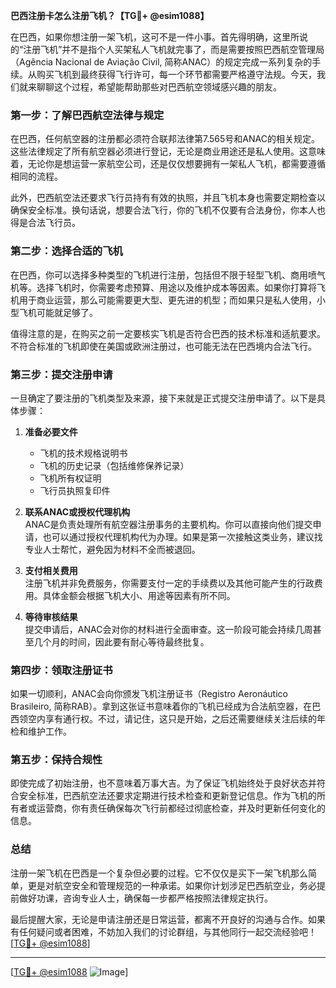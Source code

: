 **巴西注册卡怎么注册飞机？【TG💪+ @esim1088】**

在巴西，如果你想注册一架飞机，这可不是一件小事。首先得明确，这里所说的“注册飞机”并不是指个人买架私人飞机就完事了，而是需要按照巴西航空管理局（Agência Nacional de Aviação Civil, 简称ANAC）的规定完成一系列复杂的手续。从购买飞机到最终获得飞行许可，每一个环节都需要严格遵守法规。今天，我们就来聊聊这个过程，希望能帮助那些对巴西航空领域感兴趣的朋友。

### **第一步：了解巴西航空法律与规定**
在巴西，任何航空器的注册都必须符合联邦法律第7.565号和ANAC的相关规定。这些法律规定了所有航空器必须进行登记，无论是商业用途还是私人使用。这意味着，无论你是想运营一家航空公司，还是仅仅想要拥有一架私人飞机，都需要遵循相同的流程。

此外，巴西航空法还要求飞行员持有有效的执照，并且飞机本身也需要定期检查以确保安全标准。换句话说，想要合法飞行，你的飞机不仅要有合法身份，你本人也得是合法飞行员。

### **第二步：选择合适的飞机**
在巴西，你可以选择多种类型的飞机进行注册，包括但不限于轻型飞机、商用喷气机等。选择飞机时，你需要考虑预算、用途以及维护成本等因素。如果你打算将飞机用于商业运营，那么可能需要更大型、更先进的机型；而如果只是私人使用，小型飞机可能就足够了。

值得注意的是，在购买之前一定要核实飞机是否符合巴西的技术标准和适航要求。不符合标准的飞机即使在美国或欧洲注册过，也可能无法在巴西境内合法飞行。

### **第三步：提交注册申请**
一旦确定了要注册的飞机类型及来源，接下来就是正式提交注册申请了。以下是具体步骤：

1. **准备必要文件**  
   - 飞机的技术规格说明书  
   - 飞机的历史记录（包括维修保养记录）  
   - 飞机所有权证明  
   - 飞行员执照复印件  

2. **联系ANAC或授权代理机构**  
   ANAC是负责处理所有航空器注册事务的主要机构。你可以直接向他们提交申请，也可以通过授权代理机构代为办理。如果是第一次接触这类业务，建议找专业人士帮忙，避免因为材料不全而被退回。

3. **支付相关费用**  
   注册飞机并非免费服务，你需要支付一定的手续费以及其他可能产生的行政费用。具体金额会根据飞机大小、用途等因素有所不同。

4. **等待审核结果**  
   提交申请后，ANAC会对你的材料进行全面审查。这一阶段可能会持续几周甚至几个月的时间，因此要有耐心等待最终批复。

### **第四步：领取注册证书**
如果一切顺利，ANAC会向你颁发飞机注册证书（Registro Aeronáutico Brasileiro, 简称RAB）。拿到这张证书意味着你的飞机已经成为合法航空器，在巴西领空内享有通行权。不过，请记住，这只是开始，之后还需要继续关注后续的年检和维护工作。

### **第五步：保持合规性**
即使完成了初始注册，也不意味着万事大吉。为了保证飞机始终处于良好状态并符合安全标准，巴西航空法还要求定期进行技术检查和更新登记信息。作为飞机的所有者或运营商，你有责任确保每次飞行前都经过彻底检查，并及时更新任何变化的信息。

### **总结**
注册一架飞机在巴西是一个复杂但必要的过程。它不仅仅是买下一架飞机那么简单，更是对航空安全和管理规范的一种承诺。如果你计划涉足巴西航空业，务必提前做好功课，咨询专业人士，确保每一步都严格按照法律规定执行。

最后提醒大家，无论是申请注册还是日常运营，都离不开良好的沟通与合作。如果有任何疑问或者困难，不妨加入我们的讨论群组，与其他同行一起交流经验吧！[[TG💪+ @esim1088](https://t.me/s/esim1088)]

---

[[TG💪+ @esim1088](https://t.me/s/esim1088) ![Image](https://i.postimg.cc/4NQfJmqS/Snipaste-2025-05-13-00-14-12.png)]